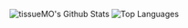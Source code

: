 ![tissueMO's Github Stats](https://github-readme-stats.vercel.app/api?username=tissueMO&count_private=true&show_icons=true)
![Top Languages](https://github-readme-stats.vercel.app/api/top-langs/?username=tissueMO&hide=roff,c)
